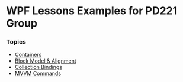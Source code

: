 # WPF Lessons Examples for PD221 Group

### Topics
- [Containers](https://github.com/vladtymo/WPF-Containers)
- [Block Model & Alignment](https://github.com/vladtymo/WPF-Block-Model-and-Alignments)
- [Collection Bindings](https://github.com/vladtymo/WPF-Lists-with-Bindings)
- [MVVM Commands](https://github.com/vladtymo/WPF-MVVM-Commands)
